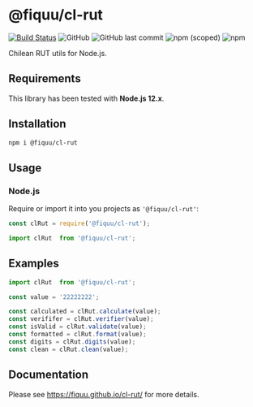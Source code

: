 # @fiquu/cl-rut

[![Build Status](https://travis-ci.org/fiquu/cl-rut.svg?branch=master)](https://travis-ci.org/fiquu/cl-rut)
![GitHub](https://img.shields.io/github/license/fiquu/cl-rut)
![GitHub last commit](https://img.shields.io/github/last-commit/fiquu/cl-rut)
![npm (scoped)](https://img.shields.io/npm/v/@fiquu/cl-rut)
![npm](https://img.shields.io/npm/dw/@fiquu/cl-rut)

Chilean RUT utils for Node.js.

## Requirements

This library has been tested with **Node.js 12.x**.

## Installation

```sh
npm i @fiquu/cl-rut
```

## Usage

### Node.js
Require or import it into you projects as `'@fiquu/cl-rut'`:

```js
const clRut = require('@fiquu/cl-rut');
```

```typescript
import clRut  from '@fiquu/cl-rut';
```

## Examples

```typescript
import clRut  from '@fiquu/cl-rut';

const value = '22222222';

const calculated = clRut.calculate(value);
const verififer = clRut.verifier(value);
const isValid = clRut.validate(value);
const formatted = clRut.format(value);
const digits = clRut.digits(value);
const clean = clRut.clean(value);
```

## Documentation

Please see https://fiquu.github.io/cl-rut/ for more details.

